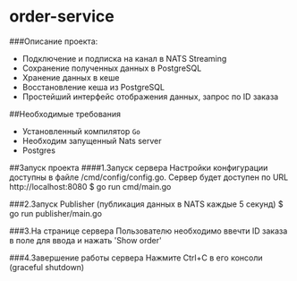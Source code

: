 # order-service
###Описание проекта:
- Подключение и подписка на канал в NATS Streaming
- Сохранение полученных данных в PostgreSQL
- Хранение данных в кеше
- Восстановление кеша из PostgreSQL
- Простейший интерфейс отображения данных, запрос по ID заказа

##Необходимые требования
- Установленный компилятор `Go`
- Необходим запущенный Nats server
- Postgres


##Запуск проекта
####1.Запуск сервера
Настройки конфигурации доступны в файле /cmd/config/config.go.
Сервер будет доступен по URL http://localhost:8080
$ go run cmd/main.go

###2.Запуск Publisher (публикация данных в NATS каждые 5 секунд)
$ go run publisher/main.go


###3.На странице сервера
Пользователю необходимо ввечти ID заказа в поле для ввода и нажать 'Show order'

###4.Завершение работы сервера
Нажмите Ctrl+C в его консоли (graceful shutdown)
